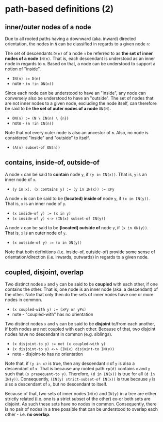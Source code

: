 
<!-- ======================================================================= -->
# path-based definitions (2)

<!-- ======================================================================= -->
## inner/outer nodes of a node

Due to all rooted paths having a downward (aka. inward) directed orientation,
the nodes in `N` can be classified in regards to a given node `n`:

The set of descendants `D(n)` of a node `n` be referred to as
**the set of inner nodes of a node** `IN(n)`. That is, each descendant
is understood as an inner node in regards to `n`. Based on that, a node
can be understood to support a notion of "inside".

* `IN(n) := D(n)`
* note - `(n !in ON(n))`

Since each node can be understood to have an "inside", any node can conversely
also be understood to have an "outside". The set of nodes that are not inner
nodes to a given node, excluding the node itself, can therefore be said to be
**the set of outer nodes of a node** `ON(N)`.

* `ON(n) := (N \ IN(n) \ {n})`
* note - `(n !in IN(n))`

Note that not every outer node is also an ancestor of `n`.
Also, no node is considered "inside" and "outside" to itself.

* `(A(n) subset-of ON(n))`

<!-- ======================================================================= -->
## contains, inside-of, outside-of

A node `x` can be said to **contain** node `y`,
if `(y in IN(x))`. That is, `y` is an inner node of `x`.

* `(y in x), (x contains y) := (y in IN(x)) := xPy`

A node `x` is can be said to be **(located) inside of** node `y`,
if `(x in IN(y))`. That is, `x` is an inner node of `y`.

* `(x inside-of y) := (x in y)`
* `(x inside-of y) <-> (IN(x) subset-of IN(y))`

A node `x` can be said to be **(located) outside of** node `y`,
if `(x in ON(y))`. That is, `x` is an outer node of `y`.

* `(x outside-of y) := (x in ON(y))`

Note that both definitions (i.e. inside-of, outside-of) provide some sense of
orientation/direction (i.e. inwards, outwards) in regards to a given node.

<!-- ======================================================================= -->
## coupled, disjoint, overlap

Two distinct nodes `x` and `y` can be said to be **coupled** with each other,
if one contains the other. That is, one node is an inner node (aka. a descendant)
of the other. Note that only then do the sets of inner nodes have one or more
nodes in common.

* `(x coupled-with y) := (xPy or yPx)`
* note - "coupled-with" has no orientation

Two distinct nodes `x` and `y` can be said to be **disjoint** to/from each
another, if both nodes are not coupled with each other. Because of that,
two disjoint nodes have no descendant in common (e.g. siblings).

* `(x disjoint-to y) := not (x coupled-with y)`
* `(x disjoint-to y) <-> (IN(x) disjoint-to IN(y))`
* note - disjoint-to has no orientation

Note that, if `(y in x)` is true, then any descendant `d` of `y` is also a
descendant of `x`. That is because any rooted path `rp(d)` contains `x` and
`y` such that `(x presequent-to y)`. Therefore, `(d in IN(x))` is true for
all `(d in IN(y))`. Consequently, `(IN(y) strict-subset-of IN(x))` is true
because `y` is also a descendant of `x`, but no descendant to itself.

Because of that, two sets of inner nodes `IN(x)` and `IN(y)` in a tree are
either strictly related (i.e. one is a strict subset of the other) ex-or both
sets are disjoint. As such these sets have no nodes in common. Consequently,
there is no pair of nodes in a tree possible that can be understood to overlap
each other - i.e. **no overlap**.
